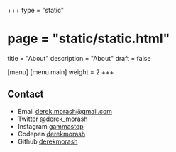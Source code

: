 +++
type = "static"
# page = "static/static.html"
title = "About"
description = "About"
draft = false

[menu]
  [menu.main]
    weight = 2
+++

## Contact
- Email [derek.morash@gmail.com](derek.morash@gmail.com)
- Twitter [@derek_morash](https://twitter.com/derek_morash)
- Instagram [gammastop](https://www.instagram.com/gammastop/)
- Codepen [derekmorash](https://codepen.io/derekmorash/)
- Github [derekmorash](https://github.com/derekmorash)